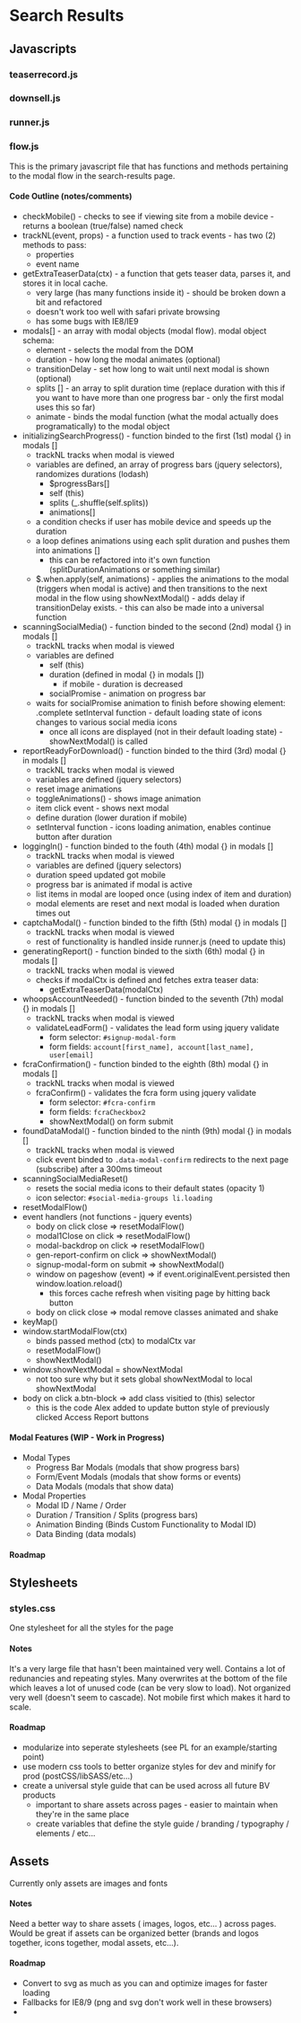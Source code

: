 # Search Results

## Javascripts

### teaserrecord.js

### downsell.js

### runner.js

### flow.js

This is the primary javascript file that has functions and methods pertaining to the modal flow in the search-results page.

#### Code Outline (notes/comments)

* checkMobile() - checks to see if viewing site from a mobile device - returns a boolean (true/false) named check
* trackNL(event, props) - a function used to track events - has two (2) methods to pass:
	* properties
	* event name
* getExtraTeaserData(ctx) - a function that gets teaser data, parses it, and stores it in local cache.
	* very large (has many functions inside it) - should be broken down a bit and refactored
	* doesn't work too well with safari private browsing
	* has some bugs with IE8/IE9 
* modals[] - an array with modal objects (modal flow). modal object schema:
	* element - selects the modal from the DOM
	* duration - how long the modal animates (optional)
	* transitionDelay - set how long to wait until next modal is shown (optional)
	* splits [] - an array to split duration time (replace duration with this if you want to have more than one progress bar - only the first modal uses this so far)
	* animate - binds the modal function (what the modal actually does programatically) to the modal object
* initializingSearchProgress() - function binded to the first (1st) modal {} in modals []
	* trackNL tracks when modal is viewed
	* variables are defined, an array of progress bars (jquery selectors), randomizes durations (lodash)
		* $progressBars[]
		* self (this)
		* splits (_.shuffle(self.splits))
		* animations[]
	* a condition checks if user has mobile device and speeds up the duration
	* a loop defines animations using each split duration and pushes them into animations []
		* this can be refactored into it's own function (splitDurationAnimations or something similar)
    * $.when.apply(self, animations) - applies the animations to the modal (triggers when modal is active) and then transitions to the next modal in the flow using showNextModal() - adds delay if transitionDelay exists. - this can also be made into a universal function
* scanningSocialMedia() - function binded to the second (2nd) modal {} in modals []
	* trackNL tracks when modal is viewed
	* variables are defined
		* self (this)
		* duration (defined in modal {} in modals [])
			* if mobile - duration is decreased
	   * socialPromise - animation on progress bar
	* waits for socialPromise animation to finish before showing element: .complete
	setInterval function - default loading state of icons changes to various social media icons
		* once all icons are displayed (not in their default loading state) - showNextModal() is called
* reportReadyForDownload() - function binded to the third (3rd) modal {} in modals []
	* trackNL tracks when modal is viewed
	* variables are defined (jquery selectors)
	* reset image animations
	* toggleAnimations() - shows image animation
	* item click event - shows next modal
	* define duration (lower duration if mobile)
	* setInterval function - icons loading animation, enables continue button after duration
* loggingIn() - function binded to the fouth (4th) modal {} in modals []
	* trackNL tracks when modal is viewed
	* variables are defined (jquery selectors) 
	* duration speed updated got mobile
	* progress bar is animated if modal is active
	* list items in modal are looped once (using index of item and duration)
	* modal elements are reset and next modal is loaded when duration times out
* captchaModal() - function binded to the fifth (5th) modal {} in modals []
	* trackNL tracks when modal is viewed
	* rest of functionality is handled inside runner.js (need to update this)
* generatingReport() - function binded to the sixth (6th) modal {} in modals []
	* trackNL tracks when modal is viewed
	* checks if modalCtx is defined and  fetches extra teaser data:
		* getExtraTeaserData(modalCtx)
* whoopsAccountNeeded() - function binded to the seventh (7th) modal {} in modals []
	* trackNL tracks when modal is viewed
	* validateLeadForm() - validates the lead form using jquery validate
		* form selector: `#signup-modal-form`
		* form fields: `account[first_name], account[last_name], user[email]`
* fcraConfirmation() - function binded to the eighth (8th) modal {} in modals []
	* trackNL tracks when modal is viewed
	* fcraConfirm() - validates the fcra form using jquery validate
		* form selector: `#fcra-confirm`
		* form fields: `fcraCheckbox2`
		* showNextModal() on form submit
* foundDataModal() - function binded to the ninth (9th) modal {} in modals []
	* trackNL tracks when modal is viewed
	* click event binded to `.data-modal-confirm` redirects to the next page (subscribe) after a 300ms timeout
* scanningSocialMediaReset()
	* resets the social media icons to their default states (opacity 1)
	* icon selector: `#social-media-groups li.loading`
* resetModalFlow()
* event handlers (not functions - jquery events)
	* body on click close => resetModalFlow()
	* modal1Close on click => resetModalFlow()
	* modal-backdrop on click => resetModalFlow()
	* gen-report-confirm on click => showNextModal()
	* signup-modal-form on submit => showNextModal()
	* window on pageshow (event) => if event.originalEvent.persisted then window.loation.reload()
		* this forces cache refresh when visiting page by hitting back button
	* body on click close => modal remove classes animated and shake
* keyMap()
* window.startModalFlow(ctx)
	* binds passed method (ctx) to modalCtx var
	* resetModalFlow()
	* showNextModal()
* window.showNextModal = showNextModal
	* not too sure why but it sets global showNextModal to local showNextModal
* body on click a.btn-block => add class visitied to (this) selector
	* this is the code Alex added to update button style of previously clicked Access Report buttons

#### Modal Features (WIP - Work in Progress)

* Modal Types
	* Progress Bar Modals (modals that show progress bars)
	* Form/Event Modals (modals that show forms or events)
	* Data Modals (modals that show data)
* Modal Properties
	* Modal ID / Name / Order
	* Duration / Transition / Splits (progress bars)
	* Animation Binding (Binds Custom Functionality to Modal ID)
	* Data Binding (data modals)

#### Roadmap

## Stylesheets

### styles.css

One stylesheet for all the styles for the page

#### Notes

It's a very large file that hasn't been maintained very well. Contains a lot of redunancies and repeating styles. Many overwrites at the bottom of the file which leaves a lot of unused code (can be very slow to load). Not organized very well (doesn't seem to cascade). Not mobile first which makes it hard to scale.

#### Roadmap

* modularize into seperate stylesheets (see PL for an example/starting point)
* use modern css tools to better organize styles for dev and minify for prod (postCSS/libSASS/etc...)
* create a universal style guide that can be used across all future BV products
	* important to share assets across pages - easier to maintain when they're in the same place
	* create variables that define the style guide / branding / typography / elements / etc...

## Assets

Currently only assets are images and fonts

#### Notes

Need a better way to share assets ( images, logos, etc... ) across pages. Would be great if assets can be 
organized better (brands and logos together, icons together, modal assets, etc...).

#### Roadmap

* Convert to svg as much as you can and optimize images for faster loading
* Fallbacks for IE8/9 (png and svg don't work well in these browsers)
* 
